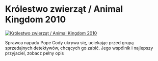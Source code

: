 Królestwo zwierząt / Animal Kingdom 2010 
=============
[![Królestwo zwierząt / Animal Kingdom 2010 ](http://vidos.pl/images/player.gif)](http://vidos.pl/krolestwo-zwierzat-animal-kingdom-2010)

 Sprawca napadu Pope Cody ukrywa się, uciekając przed grupą sprzedajnych detektywów, chcących go zabić. Jego wspólnik i najlepszy przyjaciel, zobacz pełny opis

